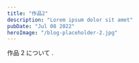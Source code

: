 ```yaml
---
title: "作品2"
description: "Lorem ipsum dolor sit amet"
pubDate: "Jul 08 2022"
heroImage: "/blog-placeholder-2.jpg"
---
```


作品 2 について
.
